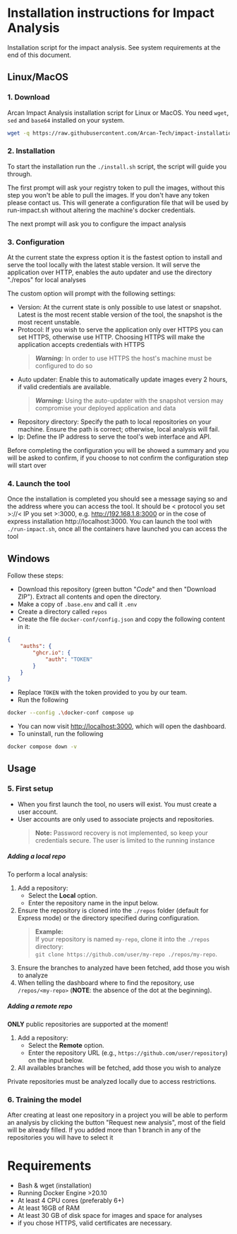 # Installation instructions for Impact Analysis

Installation script for the impact analysis. See system requirements at the end of this document.

## Linux/MacOS
### 1. Download

Arcan Impact Analysis installation script for Linux or MacOS. You need `wget`, `sed` and `base64` installed on your system. 

```bash
wget -q https://raw.githubusercontent.com/Arcan-Tech/impact-installation-script/refs/heads/master/install.sh && chmod +x ./install.sh && ./install.sh
```

### 2. Installation

To start the installation run the `./install.sh` script, the script will guide you through.

The first prompt will ask your registry token to pull the images, without this step you won't be able to pull the images. If you don't have any token please contact us.
This will generate a configuration file that will be used by run-impact.sh without altering the machine's docker credentials.

The next prompt will ask you to configure the impact analysis

### 3. Configuration

At the current state the express option it is the fastest option to install and serve the tool locally with the latest stable version. It will serve the application over HTTP, enables the auto updater and use the directory "./repos" for local analyses

The custom option will prompt with the following settings:

- Version: At the current state is only possible to use latest or snapshot. Latest is the most recent stable version of the tool, the snapshot is the most recent unstable.
- Protocol: If you wish to serve the application only over HTTPS you can set HTTPS, otherwise use HTTP. Choosing HTTPS will make the application accepts credentials with HTTPS
  > **_Warning:_** In order to use HTTPS the host's machine must be configured to do so
- Auto updater: Enable this to automatically update images every 2 hours, if valid credentials are available.
  > **_Warning:_** Using the auto-updater with the snapshot version may compromise your deployed application and data
- Repository directory: Specify the path to local repositories on your machine. Ensure the path is correct; otherwise, local analysis will fail.
- Ip: Define the IP address to serve the tool's web interface and API.

Before completing the configuration you will be showed a summary and you will be asked to confirm, if you choose to not confirm the configuration step will start over

### 4. Launch the tool

Once the installation is completed you should see a message saying so and the address where you can access the tool. It should be < protocol you set >://< IP you set >:3000, e.g. http://192.168.1.8:3000 or in the cose of express installation http://localhost:3000.
You can launch the tool with `./run-impact.sh`, once all the containers have launched you can access the tool

## Windows
Follow these steps:
- Download this repository (green button "*Code*" and then "Download ZIP"). Extract all contents and open the directory.
- Make a copy of `.base.env` and call it `.env`
- Create a directory called `repos`
- Create the file `docker-conf/config.json` and copy the following content in it:
```json
{
    "auths": {
        "ghcr.io": {
            "auth": "TOKEN"
        }
    }
}
```
- Replace `TOKEN` with the token provided to you by our team.
- Run the following
```bash
docker --config .\docker-conf compose up 
```
- You can now visit [http://localhost:3000](http://localhost:3000), which will open the dashboard.
- To uninstall, run the following
```bash
docker compose down -v
```

## Usage
### 5. First setup

- When you first launch the tool, no users will exist. You must create a user account.
- User accounts are only used to associate projects and repositories.
  > **Note:** Password recovery is not implemented, so keep your credentials secure. The user is limited to the running instance

##### Adding a local repo
To perform a local analysis:

1. Add a repository:
   - Select the **Local** option.
   - Enter the repository name in the input below.
2. Ensure the repository is cloned into the `./repos` folder (default for Express mode) or the directory specified during configuration.
   > **Example:**  
   > If your repository is named `my-repo`, clone it into the `./repos` directory:  
   > `git clone https://github.com/user/my-repo ./repos/my-repo`.
3. Ensure the branches to analyzed have been fetched, add those you wish to analyze
4. When telling the dashboard where to find the repository, use `/repos/<my-repo>` (**NOTE**: the absence of the dot at the beginning).

##### Adding a remote repo
**ONLY** public repositories are supported at the moment!
1. Add a repository:
   - Select the **Remote** option.
   - Enter the repository URL (e.g., `https://github.com/user/repository`) on the input below.
2. All availables branches will be fetched, add those you wish to analyze

Private repositories must be analyzed locally due to access restrictions.

### 6. Training the model

After creating at least one repository in a project you will be able to perform an analysis by clicking the button "Request new analysis", most of the field will be already filled. If you added more than 1 branch in any of the repositories you will have to select it


# Requirements

- Bash & wget (installation)
- Running Docker Engine >20.10
- At least 4 CPU cores (preferably 6+)
- At least 16GB of RAM
- At least 30 GB of disk space for images and space for analyses
- if you chose HTTPS, valid certificates are necessary.

